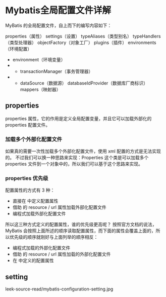 # Mybatis全局配置文件详解

MyBatis 的全局配置文件，自上而下的编写内容如下：

properties（属性）
settings（设置）
typeAliases（类型别名）
typeHandlers（类型处理器）
objectFactory（对象工厂）
plugins（插件）
environments（环境配置）
- environment（环境变量）
 - - transactionManager（事务管理器）
 - - dataSource（数据源）
databaseIdProvider（数据库厂商标识）
mappers（映射器）


## properties
properties 属性，它的作用是定义全局配置变量，并且它可以加载外部化的 properties 配置文件。

### 加载多个外部化配置文件
如果真的需要一次性加载多个外部化配置文件，使用 xml 配置的方式是无法实现的。
不过我们可以换一种思路来实现：Properties 这个类是可以加载多个 properties 文件到一个对象中的，所以我们可以基于这个思路来实现。


### properties 优先级
配置属性的方式有 3 种：

- 直接在 <properties> 中定义配置属性
- 借助 <properties> 的 resource / url 属性加载外部化配置文件
- 编程式加载外部化配置文件

所以这三种方式定义的配置属性，谁的优先级更高呢？
按照官方文档的说法，MyBatis 会按照上面所述的顺序读取配置属性，而下面的属性会覆盖上面的，所以优先级的顺序就刚好与上面列举的顺序相反：

- 编程式加载的外部化配置文件
- 借助 <properties> 的 resource / url 属性加载的外部化配置文件
- 在 <properties> 中定义的配置属性


## setting

leek-source-read/mybatis-configuration-setting.jpg



